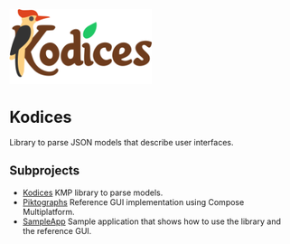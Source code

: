 <img src="resources/images/kodices.svg" alt="Auto Dismiss" style="width:50%; height:auto;">

# Kodices
Library to parse JSON models that describe user interfaces.

## Subprojects

* [Kodices](Kodices/README.md) KMP library to parse models.
* [Piktographs](Piktographs/README.md) Reference GUI implementation using Compose Multiplatform.
* [SampleApp](SampleApp/README.md) Sample application that shows how to use the library and the reference GUI.
